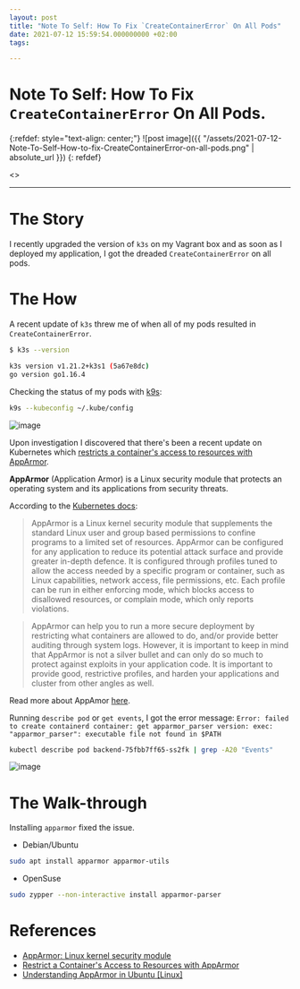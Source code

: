```yaml
---
layout: post
title: "Note To Self: How To Fix `CreateContainerError` On All Pods"
date: 2021-07-12 15:59:54.000000000 +02:00
tags:

---
```

# Note To Self: How To Fix `CreateContainerError` On All Pods.

{:refdef: style="text-align: center;"}
![post image]({{ "/assets/2021-07-12-Note-To-Self-How-to-fix-CreateContainerError-on-all-pods.png" | absolute_url }})
{: refdef}

<<TIME TO READ>>

-----------------------------------------------------------------------------------------

# The Story

I recently upgraded the version of `k3s` on my Vagrant box and as soon as I deployed my application, I got the dreaded `CreateContainerError` on all pods.

# The How

A recent update of `k3s` threw me of when all of my pods resulted in `CreateContainerError`. 

```bash
$ k3s --version

k3s version v1.21.2+k3s1 (5a67e8dc)
go version go1.16.4
```

Checking the status of my pods with [k9s](https://github.com/derailed/k9s):
```bash
k9s --kubeconfig ~/.kube/config
```

![image](https://user-images.githubusercontent.com/7910856/125294488-9864c200-e324-11eb-9f0f-b15d1aa578e3.png)

Upon investigation I discovered that there's been a recent update on Kubernetes which [restricts a container's access to resources with AppArmor](https://kubernetes.io/docs/tutorials/clusters/apparmor/).

**AppArmor** (Application Armor) is a Linux security module that protects an operating system and its applications from security threats.

According to the [Kubernetes docs](https://kubernetes.io/docs/tutorials/clusters/apparmor/):
> AppArmor is a Linux kernel security module that supplements the standard Linux user and group based permissions to confine programs to a limited set of resources. AppArmor can be configured for any application to reduce its potential attack surface and provide greater in-depth defence. It is configured through profiles tuned to allow the access needed by a specific program or container, such as Linux capabilities, network access, file permissions, etc. Each profile can be run in either enforcing mode, which blocks access to disallowed resources, or complain mode, which only reports violations.

>AppArmor can help you to run a more secure deployment by restricting what containers are allowed to do, and/or provide better auditing through system logs. However, it is important to keep in mind that AppArmor is not a silver bullet and can only do so much to protect against exploits in your application code. It is important to provide good, restrictive profiles, and harden your applications and cluster from other angles as well.

Read more about AppAmor [here](#references).

Running `describe pod` or `get events`, I got the error message:
`Error: failed to create containerd container: get apparmor_parser version: exec: "apparmor_parser": executable file not found in $PATH`

```bash
kubectl describe pod backend-75fbb7ff65-ss2fk | grep -A20 "Events"
```

![image](https://user-images.githubusercontent.com/7910856/125299733-b7198780-e329-11eb-8032-92b93c5bea98.png)

# The Walk-through

Installing `apparmor` fixed the issue. 

- Debian/Ubuntu

```bash
sudo apt install apparmor apparmor-utils
```
- OpenSuse

```bash
sudo zypper --non-interactive install apparmor-parser
```

# References

- [AppArmor: Linux kernel security module](https://www.apparmor.net/)
- [Restrict a Container's Access to Resources with AppArmor](https://kubernetes.io/docs/tutorials/clusters/apparmor/)
- [Understanding AppArmor in Ubuntu [Linux]](https://www.maketecheasier.com/understanding-apparmor-in-ubuntu-linux)
